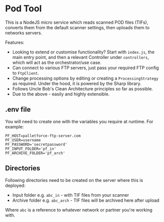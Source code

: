 # Pod Tool

This is a NodeJS micro service which reads scanned POD files (TIFs), converts them from the default scanner settings, then uploads them to networks servers.

Features:

  - Looking to extend or customise functionality? Start with `index.js`, the main entry point, and then a relevant Controller under `controllers`, which will act as the orchestrator/use case.
  - Can connect to various FTP servers, just pass your required FTP config to `FtpClient`.
  - Change processing options by editing or creating a `ProcessingStrategy` as required.  Under the hood, it is powered by the Sharp library.
  - Follows Uncle Bob's Clean Architecture principles so far as possible.
  - Due to the above - easily and highly extensible.

## .env file

You will need to create one with the variables you require at runtime. For example:

```
PF_HOST=palletforce-ftp-server.com
PF_USER=username
PF_PASSWORD='secretpassword'
PF_INPUT_FOLDER='pf_in'
PF_ARCHIVE_FOLDER='pf_arch'
```

## Directories

Following directories need to be created on the server where this is deployed:

  - Input folder e.g. `abc_in` - with TIF files from your scanner
  - Archive folder e.g. `abc_arch` - TIF files will be archived here after upload

Where `abc` is a reference to whatever network or partner you're working with.